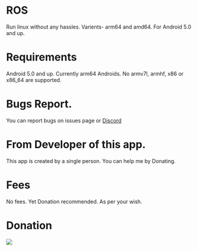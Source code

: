 # ROS
Run linux without any hassles. Varients- arm64 and amd64. For Android 5.0 and up.

# Requirements
Android 5.0 and up.
Currently arm64 Androids.
No armv7l, armhf, x86 or x86_64 are supported.

# Bugs Report.
You can report bugs on issues page or [Discord](https://google.com)

# From Developer of this app.
This app is created by a single person.
You can help me by Donating. 

# Fees
No fees. Yet Donation recommended. As per your wish. 

# Donation
[![](https://www.paypalobjects.com/en_US/i/btn/btn_donateCC_LG.gif)](https://paypal.me/extremegamerzyt?country.x=IN&locale.x=en_GB)
